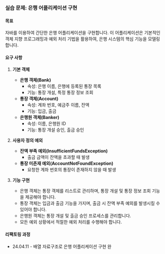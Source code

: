 ### 실습 문제: 은행 어플리케이션 구현

#### 목표
자바를 이용하여 간단한 은행 어플리케이션을 구현합니다. 이 어플리케이션은 기본적인 객체 지향 프로그래밍과 예외 처리 기법을 활용하여, 은행 시스템의 핵심 기능을 모델링합니다.

#### 요구 사항

1. **기본 객체**
    - **은행 객체(Bank)**
        - 속성: 은행 이름, 은행에 등록된 통장 목록
        - 기능: 통장 개설, 특정 통장 정보 조회
    - **통장 객체(Account)**
        - 속성: 계좌 번호, 예금주 이름, 잔액
        - 기능: 입금, 출금
    - **은행원 객체(Banker)**
        - 속성: 이름, 은행원 ID
        - 기능: 통장 개설 승인, 출금 승인

2. **사용자 정의 예외**
    - **잔액 부족 예외(InsufficientFundsException)**
        - 출금 금액이 잔액을 초과할 때 발생
    - **통장 미존재 예외(AccountNotFoundException)**
        - 요청한 계좌 번호의 통장이 존재하지 않을 때 발생

3. **기능 구현**
    - 은행 객체는 통장 객체를 리스트로 관리하며, 통장 개설 및 통장 정보 조회 기능을 제공해야 합니다.
    - 통장 객체는 입금과 출금 기능을 가지며, 출금 시 잔액 부족 예외를 발생시킬 수 있어야 합니다.
    - 은행원 객체는 통장 개설 및 출금 승인 프로세스를 관리합니다.
    - 모든 예외 상황에서 적절한 예외 처리를 수행해야 합니다.

#### 리팩토링 과정
- 24.04.11 - 배열 자료구조로 은행 어플리케이션 구현 완

